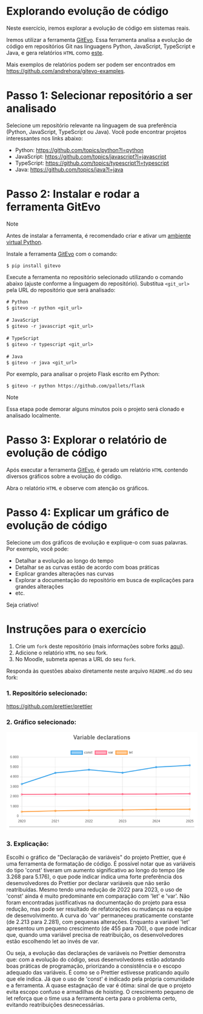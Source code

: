# Explorando evolução de código

Neste exercício, iremos explorar a evolução de código em sistemas reais.

Iremos utilizar a ferramenta [GitEvo](https://github.com/andrehora/gitevo).
Essa ferramenta analisa a evolução de código em repositórios Git nas linguagens Python, JavaScript, TypeScript e Java, e gera relatórios `HTML` como [este](https://andrehora.github.io/gitevo-examples/python/pandas.html).

Mais exemplos de relatórios podem ser podem ser encontrados em https://github.com/andrehora/gitevo-examples.

# Passo 1: Selecionar repositório a ser analisado

Selecione um repositório relevante na linguagem de sua preferência (Python, JavaScript, TypeScript ou Java).
Você pode encontrar projetos interessantes nos links abaixo:

- Python: https://github.com/topics/python?l=python
- JavaScript: https://github.com/topics/javascript?l=javascript
- TypeScript: https://github.com/topics/typescript?l=typescript
- Java: https://github.com/topics/java?l=java

# Passo 2: Instalar e rodar a ferramenta GitEvo

> [!NOTE]
> Antes de instalar a ferramenta, é recomendado criar e ativar um [ambiente virtual Python](https://packaging.python.org/en/latest/guides/installing-using-pip-and-virtual-environments/#create-and-use-virtual-environments).

Instale a ferramenta [GitEvo](https://github.com/andrehora/gitevo) com o comando:

```
$ pip install gitevo
```

Execute a ferramenta no repositório selecionado utilizando o comando abaixo (ajuste conforme a linguagem do repositório).
Substitua `<git_url>` pela URL do repositório que será analisado:

```shell
# Python
$ gitevo -r python <git_url>

# JavaScript
$ gitevo -r javascript <git_url>

# TypeScript
$ gitevo -r typescript <git_url>

# Java
$ gitevo -r java <git_url>
```

Por exemplo, para analisar o projeto Flask escrito em Python:

```
$ gitevo -r python https://github.com/pallets/flask
```

> [!NOTE]
> Essa etapa pode demorar alguns minutos pois o projeto será clonado e analisado localmente.

# Passo 3: Explorar o relatório de evolução de código

Após executar a ferramenta [GitEvo](https://github.com/andrehora/gitevo), é gerado um relatório `HTML` contendo diversos gráficos sobre a evolução do código.

Abra o relatório `HTML` e observe com atenção os gráficos.

# Passo 4: Explicar um gráfico de evolução de código

Selecione um dos gráficos de evolução e explique-o com suas palavras.
Por exemplo, você pode:

- Detalhar a evolução ao longo do tempo
- Detalhar se as curvas estão de acordo com boas práticas
- Explicar grandes alterações nas curvas
- Explorar a documentação do repositório em busca de explicações para grandes alterações
- etc.

Seja criativo!

# Instruções para o exercício

1. Crie um `fork` deste repositório (mais informações sobre forks [aqui](https://docs.github.com/pt/pull-requests/collaborating-with-pull-requests/working-with-forks/fork-a-repo)).
2. Adicione o relatório `HTML` no seu fork.
3. No Moodle, submeta apenas a URL do seu `fork`.

Responda às questões abaixo diretamente neste arquivo `README.md` do seu fork:

### 1. Repositório selecionado:

https://github.com/prettier/prettier

### 2. Gráfico selecionado:

![img.png](image.png)

### 3. Explicação:

Escolhi o gráfico de "Declaração de variáveis" do projeto Prettier, que é uma ferramenta de formatação de código. É possível notar que as variáveis do tipo 'const' tiveram um aumento significativo ao longo do tempo (de 3.268 para 5.176), o que pode indicar indica uma forte preferência dos desenvolvedores do Prettier por declarar variáveis que não serão reatribuídas. Mesmo tendo uma redução de 2022 para 2023, o uso de 'const' ainda é muito predominante em comparação com 'let' e 'var'. Não foram encontradas justificativas na documentação do projeto para essa redução, mas pode ser resultado de refatorações ou mudanças na equipe de desenvolvimento.
A curva do 'var' permaneceu praticamente constante (de 2.213 para 2.281), com pequenas alterações. Enquanto a variável 'let' apresentou um pequeno crescimento (de 455 para 700), o que pode indicar que, quando uma variável precisa de reatribuição, os desenvolvedores estão escolhendo let ao invés de var.

Ou seja, a evolução das declarações de variáveis no Prettier demonstra que: com a evolução do código, seus desenvolvedores estão adotando boas práticas de programação, priorizando a consistência e o escopo adequado das variáveis. É como se o Prettier estivesse praticando aquilo que ele indica. Já que o uso de 'const' é indicado pela própria comunidade e a ferramenta. A quase estagnação de var é ótima: sinal de que o projeto evita escopo confuso e armadilhas de hoisting. O crescimento pequeno de let reforça que o time usa a ferramenta certa para o problema certo, evitando reatribuições desnecessárias.
